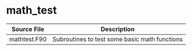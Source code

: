 # math_test
|Source File | Description|
|------|----|
|mathtest.F90 | Subroutines to test some basic math functions|
